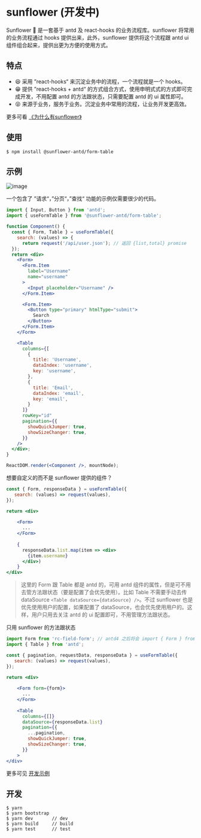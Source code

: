 # sunflower (开发中)
 
Sunflower  🌻 是一套基于 antd 及 react-hooks 的业务流程库。sunflower 将常用的业务流程通过 hooks 提供出来，此外，sunflower 提供将这个流程跟 antd ui 组件组合起来，提供出更为方便的使用方式。


## 特点

- 😆 采用 ”react-hooks“ 来沉淀业务中的流程，一个流程就是一个 hooks。
- 😁 提供 ”react-hooks + antd“ 的方式组合方式，使用申明式式的方式即可完成开发，不用配置 antd 的方法跟状态，只需要配置 antd 的 ui 属性即可。
- 😝 来源于业务，服务于业务。沉淀业务中常用的流程，让业务开发更高效。

更多可看 [《为什么有sunflower》](https://github.com/ant-design/sunflower/issues/1)

## 使用

```
$ npm install @sunflower-antd/form-table
```

## 示例

![image](https://user-images.githubusercontent.com/44191223/60330155-65ad3280-99c4-11e9-9301-c96a3f28da31.png)

一个包含了 ”请求“，”分页“，”查找“ 功能的示例仅需要很少的代码。

```jsx
import { Input, Button } from 'antd'; 
import { useFormTable } from '@sunflower-antd/form-table';

function Component() {
  const { Form, Table } = useFormTable({
    search: (values) => {
      return request('/api/user.json'); // 返回 {list,total} promise
  });
  return <div>
    <Form>
      <Form.Item
        label="Username"
        name="username"
      >
        <Input placeholder="Username" />
      </Form.Item>

      <Form.Item>
        <Button type="primary" htmlType="submit">
          Search
        </Button>
      </Form.Item>
    </Form>

    <Table
      columns={[
        {
          title: 'Username',
          dataIndex: 'username',
          key: 'username',
        },
        {
          title: 'Email',
          dataIndex: 'email',
          key: 'email',
        }
      ]}
      rowKey="id"
      pagination={{
        showQuickJumper: true,
        showSizeChanger: true,
      }}
    />
  </div>;
}

ReactDOM.render(<Component />, mountNode);
```

想要自定义的而不是 sunflower 提供的组件？

```jsx
const { Form, responseData } = useFormTable({
   search: (values) => request(values),
});

return <div>
   
    <Form>
      ...
    </Form>
    
    {
      responseData.list.map(item => <div>
        {item.username}
      </div>)
    }
</div>
```

> 这里的 Form 跟 Table 都是 antd 的，可用 antd 组件的属性，但是可不用去管方法跟状态（要是配置了会优先使用）。比如 Table 不需要手动去传 dataSource `<Table dataSource={dataSource} />`。不过 sunflower 也是优先使用用户的配置，如果配置了 dataSource，也会优先使用用户的。这样，用户只用去关注 antd 的 ui 配置即可，不用管理方法跟状态。

只用 sunflower 的方法跟状态
```jsx
import Form from 'rc-field-form'; // antd4 之后将会 import { Form } from 'antd';
import { Table } from 'antd';

const { pagination, requestData, responseData } = useFormTable({
   search: (values) => request(values),
});

return <div>
   
    <Form form={form}>
      ...
    </Form>
    
    <Table
      columns={[]}
      dataSource={responseData.list}
      pagination={{
        ...pagination,
        showQuickJumper: true,
        showSizeChanger: true,
      }}
    >
</div>
```



更多可见 [开发示例](https://github.com/ant-design/sunflower/blob/master/docs)


## 开发

```
$ yarn
$ yarn bootstrap
$ yarn dev       // dev
$ yarn build     // build
$ yarn test      // test
```